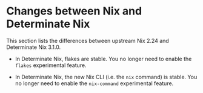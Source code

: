 # Changes between Nix and Determinate Nix

This section lists the differences between upstream Nix 2.24 and Determinate Nix 3.1.0.

* In Determinate Nix, flakes are stable. You no longer need to enable the `flakes` experimental feature.

* In Determinate Nix, the new Nix CLI (i.e. the `nix` command) is stable. You no longer need to enable the `nix-command` experimental feature.
